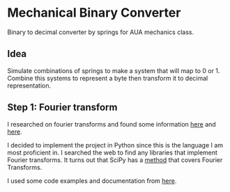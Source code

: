 # Mechanical Binary Converter
Binary to decimal converter by springs for AUA mechanics class.

## Idea
Simulate combinations of springs to make a system that will map to 0 or 1. Combine this systems to represent a byte then transform it to decimal representation.

## Step 1: Fourier transform

I researched on fourier transforms and found some information [here](https://betterexplained.com/articles/an-interactive-guide-to-the-fourier-transform/) and [here](https://blog.endaq.com/fourier-transform-basics).

I decided to implement the project in Python since this is the language I am most proficient in. I searched the web to find any libraries that implement Fourier transforms. It turns out that SciPy has a [method](https://docs.scipy.org/doc/scipy/tutorial/fft.html) that covers Fourier Transforms.

I used some code examples and documentation from [here](https://realpython.com/python-scipy-fft/).